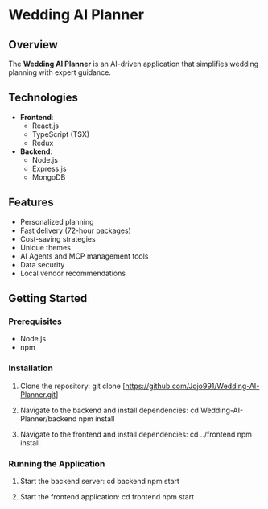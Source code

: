 # Wedding AI Planner

## Overview
The **Wedding AI Planner** is an AI-driven application that simplifies wedding planning with expert guidance.

## Technologies
- **Frontend**: 
  - React.js
  - TypeScript (TSX)
  - Redux
- **Backend**: 
  - Node.js
  - Express.js
  - MongoDB

## Features
- Personalized planning
- Fast delivery (72-hour packages)
- Cost-saving strategies
- Unique themes
- AI Agents and MCP management tools
- Data security
- Local vendor recommendations

## Getting Started

### Prerequisites
- Node.js
- npm

### Installation
1. Clone the repository:
git clone [https://github.com/Jojo991/Wedding-AI-Planner.git]

2. Navigate to the backend and install dependencies:
cd Wedding-AI-Planner/backend
npm install

3. Navigate to the frontend and install dependencies:
cd ../frontend
npm install


### Running the Application
1. Start the backend server:
cd backend
npm start

2. Start the frontend application:
cd frontend
npm start

